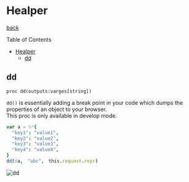 Healper
===
[back](../README.md)

Table of Contents

<!--ts-->
   * [Healper](#healper)
      * [dd](#dd)

<!-- Added by: root, at: Sun Dec 27 18:18:55 UTC 2020 -->

<!--te-->

## dd
```
proc dd(outputs:varges[string])
```
`dd()` is essentially adding a break point in your code which dumps the properties of an object to your browser.  
This proc is only available in develop mode.

```nim
var a = %*{
  "key1": "value1",
  "key2": "value2",
  "key3": "value3",
  "key4": "value4",
}
dd($a,　"abc",　this.request.repr)
```

![dd](helper-dd.jpg)
